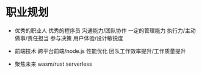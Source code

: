 # 职业规划

- 优秀的职业人
优秀的程序员
沟通能力/团队协作
一定的管理能力
执行力/主动做事/责任担当
参与决策
用户体验/设计敏锐度

- 前端技术
跨平台前端/node.js
性能优化
团队工作效率提升/工作质量提升

- 聚焦未来
wasm/rust
serverless
